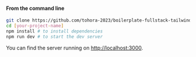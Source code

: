 


#### **From the command line**

```sh
git clone https://github.com/tohora-2023/boilerplate-fullstack-tailwind [your-project-name]
cd [your-project-name]
npm install # to install dependencies
npm run dev # to start the dev server
```

You can find the server running on [http://localhost:3000](http://localhost:3000).

